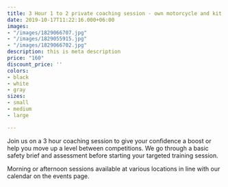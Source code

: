 ```yaml
---
title: 3 Hour 1 to 2 private coaching session - own motorcycle and kit
date: 2019-10-17T11:22:16.000+06:00
images:
- "/images/1829066707.jpg"
- "/images/1829055915.jpg"
- "/images/1829066702.jpg"
description: this is meta description
price: "160"
discount_price: ''
colors:
- black
- white
- gray
sizes:
- small
- medium
- large

---
```

Join us on a 3 hour coaching session to give your confidence a boost or help you move up a level between competitions. We go through a basic safety brief and assessment before starting your targeted training session.

Morning or afternoon sessions available at various locations in line with our calendar on the events page.